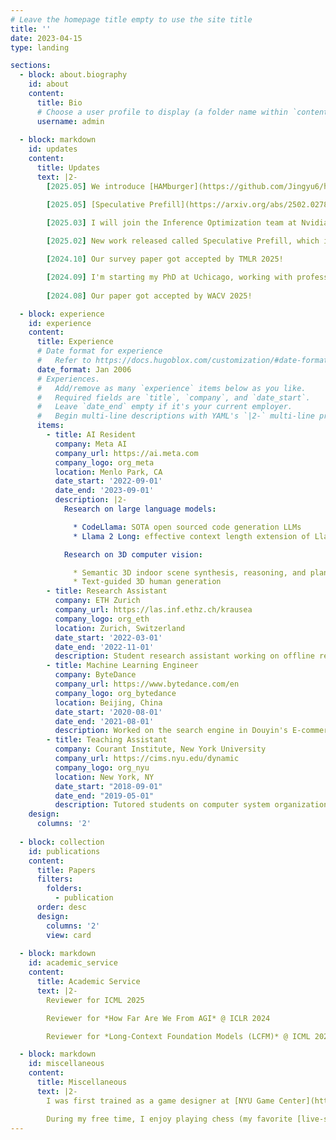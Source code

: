 ```yaml
---
# Leave the homepage title empty to use the site title
title: ''
date: 2023-04-15
type: landing

sections:
  - block: about.biography
    id: about
    content:
      title: Bio
      # Choose a user profile to display (a folder name within `content/authors/`)
      username: admin
  
  - block: markdown
    id: updates
    content:
      title: Updates
      text: |2-
        [2025.05] We introduce [HAMburger](https://github.com/Jingyu6/hamburger), a new model that redefines resource allocation for LLMs by generating multiple tokens per step with a single KV cache. 

        [2025.05] [Speculative Prefill](https://arxiv.org/abs/2502.02789) got accepted by ICML 2025! Feel free to try our code [here](https://github.com/Jingyu6/speculative_prefill). 

        [2025.03] I will join the Inference Optimization team at Nvidia as a research scientist intern in summer 2025. 
    
        [2025.02] New work released called Speculative Prefill, which increases LLM inference TTFT and maximal QPS! Feel free to check the paper and code. 

        [2024.10] Our survey paper got accepted by TMLR 2025!

        [2024.09] I'm starting my PhD at Uchicago, working with professor Ce Zhang. 
        
        [2024.08] Our paper got accepted by WACV 2025!

  - block: experience
    id: experience
    content:
      title: Experience
      # Date format for experience
      #   Refer to https://docs.hugoblox.com/customization/#date-format
      date_format: Jan 2006
      # Experiences.
      #   Add/remove as many `experience` items below as you like.
      #   Required fields are `title`, `company`, and `date_start`.
      #   Leave `date_end` empty if it's your current employer.
      #   Begin multi-line descriptions with YAML's `|2-` multi-line prefix.
      items:
        - title: AI Resident
          company: Meta AI
          company_url: https://ai.meta.com
          company_logo: org_meta
          location: Menlo Park, CA
          date_start: '2022-09-01'
          date_end: '2023-09-01'
          description: |2- 
            Research on large language models:

              * CodeLlama: SOTA open sourced code generation LLMs
              * Llama 2 Long: effective context length extension of Llama 2 up to 32K

            Research on 3D computer vision:

              * Semantic 3D indoor scene synthesis, reasoning, and planning
              * Text-guided 3D human generation
        - title: Research Assistant
          company: ETH Zurich
          company_url: https://las.inf.ethz.ch/krausea
          company_logo: org_eth
          location: Zurich, Switzerland
          date_start: '2022-03-01'
          date_end: '2022-11-01'
          description: Student research assistant working on offline reinforcement learning algorithms that train with a mixture of trajectories sampled from multiple demonstrators. 
        - title: Machine Learning Engineer
          company: ByteDance
          company_url: https://www.bytedance.com/en
          company_logo: org_bytedance
          location: Beijing, China
          date_start: '2020-08-01'
          date_end: '2021-08-01'
          description: Worked on the search engine in Douyin's E-commerce platform from the very early stage, including the search index, data pipeline, retrieval module, and ranking deep models. 
        - title: Teaching Assistant
          company: Courant Institute, New York University
          company_url: https://cims.nyu.edu/dynamic
          company_logo: org_nyu
          location: New York, NY
          date_start: "2018-09-01"
          date_end: "2019-05-01"
          description: Tutored students on computer system organization. 
    design:
      columns: '2'
  
  - block: collection
    id: publications
    content:
      title: Papers
      filters:
        folders:
          - publication
      order: desc
      design:
        columns: '2'
        view: card
  
  - block: markdown
    id: academic_service
    content:
      title: Academic Service
      text: |2-
        Reviewer for ICML 2025

        Reviewer for *How Far Are We From AGI* @ ICLR 2024

        Reviewer for *Long-Context Foundation Models (LCFM)* @ ICML 2024

  - block: markdown
    id: miscellaneous
    content:
      title: Miscellaneous
      text: |2-
        I was first trained as a game designer at [NYU Game Center](https://gamecenter.nyu.edu) during my undergrad and became increasingly more interested in CS and AI. Despite that, I'm still very interested in game dev, physically-based rendering, and game AI. 

        During my free time, I enjoy playing chess (my favorite [live-stream](https://www.youtube.com/@GMHikaru)), electric guitars (my favorite [instrumental band](https://www.youtube.com/@Polyphia)), and recently got obsessed with golf (a group of [chilled golfers](https://www.youtube.com/@GoodGood)). 
---
```

